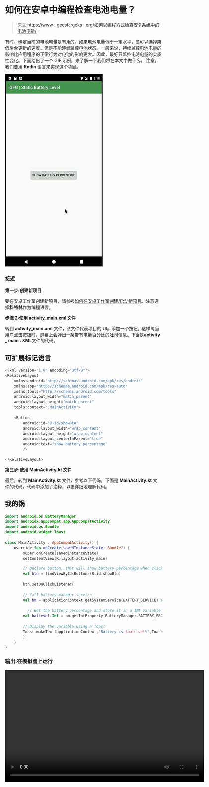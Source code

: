 # 如何在安卓中编程检查电池电量？

> 原文:[https://www . geesforgeks . org/如何以编程方式检查安卓系统中的电池电量/](https://www.geeksforgeeks.org/how-to-check-the-battery-level-in-android-programmatically/)

有时，确定当前的电池电量是有用的。如果电池电量低于一定水平，您可以选择降低后台更新的速度。但是不能连续监控电池状态。一般来说，持续监控电池电量的影响比应用程序的正常行为对电池的影响更大。因此，最好只监控电池电量的实质性变化。下面给出了一个 GIF 示例，来了解一下我们将在本文中做什么。 注意，我们要用 **Kotlin** 语言来实现这个项目。

![Battery Level](img/c33ef4e268d491aa92c775b380dbfc93.png)

### 接近

**第一步:创建新项目**

要在安卓工作室创建新项目，请参考[如何在安卓工作室创建/启动新项目](https://www.geeksforgeeks.org/android-how-to-create-start-a-new-project-in-android-studio/)。注意选择**科特林**作为编程语言。

**步骤 2:使用 activity_main.xml 文件**

转到 **activity_main.xml** 文件，该文件代表项目的 UI。添加一个按钮，这样每当用户点击按钮时，屏幕上会弹出一条带有电量百分比的[吐司](https://www.geeksforgeeks.org/android-what-is-toast-and-how-to-use-it-with-examples/)信息。下面是**activity _ main . XML**文件的代码。

## 可扩展标记语言

```kt
<?xml version="1.0" encoding="utf-8"?>
<RelativeLayout 
    xmlns:android="http://schemas.android.com/apk/res/android"
    xmlns:app="http://schemas.android.com/apk/res-auto"
    xmlns:tools="http://schemas.android.com/tools"
    android:layout_width="match_parent"
    android:layout_height="match_parent"
    tools:context=".MainActivity">

    <Button
        android:id="@+id/showBtn"
        android:layout_width="wrap_content"
        android:layout_height="wrap_content"
        android:layout_centerInParent="true"
        android:text="show battery percentage"
        />

</RelativeLayout>
```

**第三步:使用 MainActivity.kt 文件**

最后，转到 **MainActivity.kt** 文件，参考以下代码。下面是 **MainActivity.kt** 文件的代码。代码中添加了注释，以更详细地理解代码。

## 我的锅

```kt
import android.os.BatteryManager
import androidx.appcompat.app.AppCompatActivity
import android.os.Bundle
import android.widget.Toast

class MainActivity : AppCompatActivity() {
    override fun onCreate(savedInstanceState: Bundle?) {
        super.onCreate(savedInstanceState)
        setContentView(R.layout.activity_main)

        // Declare button, that will show battery percentage when clicked
        val btn = findViewById<Button>(R.id.showBtn)

        btn.setOnClickListener{

        // Call battery manager service
        val bm = applicationContext.getSystemService(BATTERY_SERVICE) as BatteryManager

          // Get the battery percentage and store it in a INT variable
        val batLevel:Int = bm.getIntProperty(BatteryManager.BATTERY_PROPERTY_CAPACITY)

        // Display the variable using a Toast
        Toast.makeText(applicationContext,"Battery is $batLevel%",Toast.LENGTH_LONG).show()
        }
    }
}
```

### 输出:在模拟器上运行

<video class="wp-video-shortcode" id="video-496263-1" width="640" height="360" preload="metadata" controls=""><source type="video/mp4" src="https://media.geeksforgeeks.org/wp-content/uploads/20201001103139/BatteryLevel.mp4?_=1">[https://media.geeksforgeeks.org/wp-content/uploads/20201001103139/BatteryLevel.mp4](https://media.geeksforgeeks.org/wp-content/uploads/20201001103139/BatteryLevel.mp4)</video>